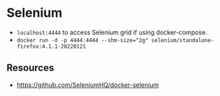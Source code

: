 # Selenium

- `localhost:4444` to access Selenium grid if using docker-compose.
- `docker run -d -p 4444:4444 --shm-size="2g" selenium/standalone-firefox:4.1.1-20220121`

## Resources

- https://github.com/SeleniumHQ/docker-selenium

